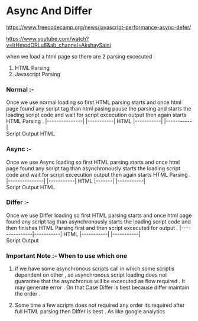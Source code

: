 # Async And Differ 
https://www.freecodecamp.org/news/javascript-performance-async-defer/

https://www.youtube.com/watch?v=IrHmpdORLu8&ab_channel=AkshaySaini

when we load a html page so there are 2 parsing excecuted 
1) HTML Parsing 
2) Javascript Parsing 



### Normal :-
Once we use normal loading so first HTML parsing starts and once html page found any script tag than html pasing pause the parsing and starts the loading script code and wait for script excecution output then again starts HTML Parsing .
    |---------------|                         |-----------|
        HTML        |-----------| |-----------|   
                      Script         Output      HTML
### Async :- 
Once we use Async loading so first HTML parsing starts and once html page found any script tag than asynchronously starts the loading script code and wait for script excecution output then again starts HTML Parsing .
      |---------------|             |-----------|
        HTML  |-------| |-----------|   
                Script      Output      HTML
### Differ :- 
Once we use Differ loading so first HTML parsing starts and once html page found any script tag than asynchronously starts the loading script code and then finishes HTML Parsing first and then script excecuted for output  .
      |---------------|-----------|
        HTML          |-----------| |-----------|   
                      Script         Output      

### Important Note :- When to use which one 
1. if we have some asynchronous scripts call in which some scriptis dependent on other , so asynchronous script loading does not guarantee that the asynchronus will be excecuted as flow required . It may generate error . On that Case Differ is best because differ maintain the order . 

2. Some time a few scripts does not required any order its required after full HTML parsing then Differ is best . As like google analytics 
